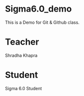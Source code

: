 # Sigma6.0_demo
This is a Demo for Git &amp; Github class.

# Teacher
Shradha Khapra

# Student
Sigma 6.0 Student